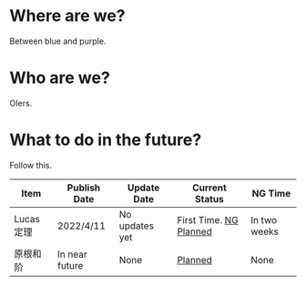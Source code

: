 # Where are we?

Between blue and purple.

# Who are we?

OIers.

# What to do in the future?

Follow this.

| Item      | Publish Date   | Update Date    | Current Status                                               | NG Time      |
| --------- | -------------- | -------------- | ------------------------------------------------------------ | ------------ |
| Lucas定理 | 2022/4/11      | No updates yet | First Time. [NG Planned](https://github.com/bowenOne580/My-Templates/blob/main/Lucas定理/Overview.md) | In two weeks |
| 原根和阶  | In near future | None           | [Planned](https://github.com/bowenOne580/My-Templates/blob/main/原根和阶/Overview.md) | None         |
